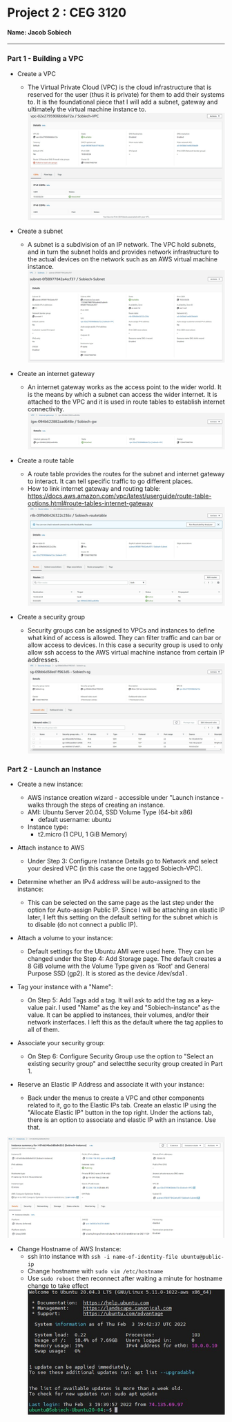 # Project 2 : CEG 3120
#### Name: Jacob Sobiech

---

### Part 1 - Building a VPC

* Create a VPC
  * The Virtual Private Cloud (VPC) is the cloud infrastructure that is reserved for the user (thus it is private) for them to add their systems to. It is the foundational piece that I will add a subnet, gateway and ultimately the virtual machine instance to.
![VPC screenshot](images/VPC.jpg)

* Create a subnet
  * A subnet is a subdivision of an IP network. The VPC hold subnets, and in turn the subnet holds and provides network infrastructure to the actual devices on the network such as an AWS virtual machine instance.
![Subnet screenshot](images/Subnet.jpg)

* Create an internet gateway
  * An internet gateway works as the access point to the wider world. It is the means by which a subnet can access the wider internet. It is attached to the VPC and it is used in route tables to establish internet connectivity.
![Internet Gateway screenshot](images/Gateway.jpg)

* Create a route table
  * A route table provides the routes for the subnet and internet gateway to interact. It can tell specific traffic to go different places.
  * How to link internet gateway and routing table: https://docs.aws.amazon.com/vpc/latest/userguide/route-table-options.html#route-tables-internet-gateway
![Route Table screenshot](images/RoutingTable.jpg)

* Create a security group
  * Security groups can be assigned to VPCs and instances to define what kind of access is allowed. They can filter traffic and can bar or allow access to devices. In this case a security group is used to only allow ssh access to the AWS virtual machine instance from certain IP addresses.
![Security Group screenshot](images/SecurityGroup.jpg)



### Part 2 - Launch an Instance

* Create a new instance:
  * AWS instance creation wizard - accessible under "Launch instance - walks through the steps of creating an instance.
  * AMI: Ubuntu Server 20.04, SSD Volume Type (64-bit x86)
    * default username: ubuntu
  * Instance type:
    * t2.micro (1 CPU, 1 GiB Memory)

* Attach instance to AWS
  * Under Step 3: Configure Instance Details go to Network and select your desired VPC (in this case the one tagged Sobiech-VPC).

* Determine whether an IPv4 address will be auto-assigned to the instance:
  * This can be selected on the same page as the last step under the option for Auto-assign Public IP. Since I will be attaching an elastic IP later, I left this setting on the default setting for the subnet which is to disable (do not connect a public IP).

* Attach a volume to your instance:
  * Default settings for the Ubuntu AMI were used here. They can be changed under the Step 4: Add Storage page. The default creates a 8 GiB volume with the Volume Type given as 'Root' and General Purpose SSD (gp2). It is stored as the device /dev/sda1 .

* Tag your instance with a "Name":
  * On Step 5: Add Tags add a tag. It will ask to add the tag as a key-value pair. I used "Name" as the key and "Sobiech-instance" as the value. It can be applied to instances, their volumes, and/or their network insterfaces. I left this as the default where the tag applies to all of them.

* Associate your security group:
  * On Step 6: Configure Security Group use the option to "Select an existing security group" and selectthe security group created in Part 1.

* Reserve an Elastic IP Address and associate it with your instance:
  * Back under the menus to create a VPC and other components related to it, go to the Elastic IPs tab. Create an elastic IP using the "Allocate Elastic IP" button in the top right. Under the actions tab, there is an option to associate and elastic IP with an instance. Use that.

![Summary of AWS Instance](images/InstanceSummary.jpg)

* Change Hostname of AWS Instance:
  * ssh into instance with `ssh -i name-of-identity-file ubuntu@public-ip`
  * Change hostname with `sudo vim /etc/hostname`
  * Use `sudo reboot` then reconnect after waiting a minute for hostname change to take effect
![AWS Instance with Hostname changed](images/AWS-Instance.jpg)
